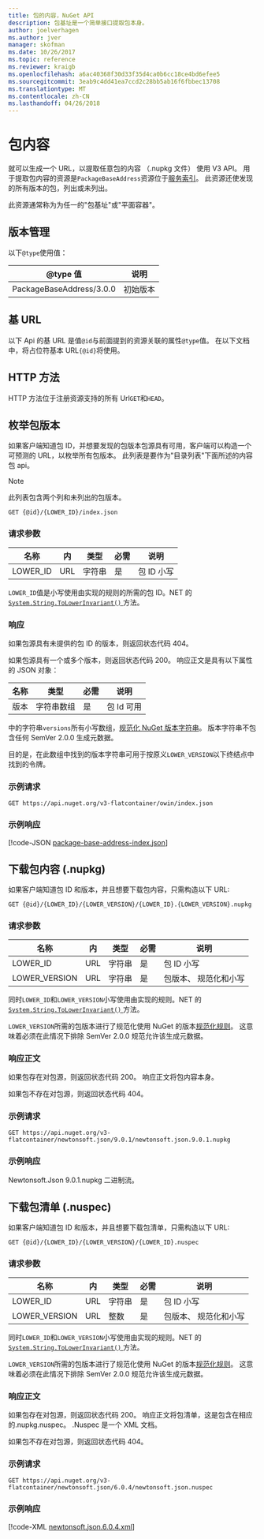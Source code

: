 ```yaml
---
title: 包的内容，NuGet API
description: 包基址是一个简单接口提取包本身。
author: joelverhagen
ms.author: jver
manager: skofman
ms.date: 10/26/2017
ms.topic: reference
ms.reviewer: kraigb
ms.openlocfilehash: a6ac40368f30d33f35d4ca0b6cc18ce4bd6efee5
ms.sourcegitcommit: 3eab9c4dd41ea7ccd2c28bb5ab16f6fbbec13708
ms.translationtype: MT
ms.contentlocale: zh-CN
ms.lasthandoff: 04/26/2018
---
```

# <a name="package-content"></a>包内容

就可以生成一个 URL，以提取任意包的内容 （.nupkg 文件） 使用 V3 API。 用于提取包内容的资源是`PackageBaseAddress`资源位于[服务索引](service-index.md)。 此资源还使发现的所有版本的包，列出或未列出。

此资源通常称为为任一的"包基址"或"平面容器"。

## <a name="versioning"></a>版本管理

以下`@type`使用值：

@type 值              | 说明
------------------------ | -----
PackageBaseAddress/3.0.0 | 初始版本

## <a name="base-url"></a>基 URL

以下 Api 的基 URL 是值`@id`与前面提到的资源关联的属性`@type`值。 在以下文档中，将占位符基本 URL`{@id}`将使用。

## <a name="http-methods"></a>HTTP 方法

HTTP 方法位于注册资源支持的所有 Url`GET`和`HEAD`。

## <a name="enumerate-package-versions"></a>枚举包版本

如果客户端知道包 ID，并想要发现的包版本包源具有可用，客户端可以构造一个可预测的 URL，以枚举所有包版本。 此列表是要作为"目录列表"下面所述的内容包 api。

> [!Note]
> 此列表包含两个列和未列出的包版本。

    GET {@id}/{LOWER_ID}/index.json

### <a name="request-parameters"></a>请求参数

名称     | 内     | 类型    | 必需 | 说明
-------- | ------ | ------- | -------- | -----
LOWER_ID | URL    | 字符串  | 是      | 包 ID 小写

`LOWER_ID`值是小写使用由实现的规则的所需的包 ID。NET 的[ `System.String.ToLowerInvariant()` ](/dotnet/api/system.string.tolowerinvariant?view=netstandard-2.0#System_String_ToLowerInvariant)方法。

### <a name="response"></a>响应

如果包源具有未提供的包 ID 的版本，则返回状态代码 404。

如果包源具有一个或多个版本，则返回状态代码 200。 响应正文是具有以下属性的 JSON 对象：

名称     | 类型             | 必需 | 说明
-------- | ---------------- | -------- | -----
版本 | 字符串数组 | 是      | 包 Id 可用

中的字符串`versions`所有小写数组，[规范化 NuGet 版本字符串](../reference/package-versioning.md#normalized-version-numbers)。 版本字符串不包含任何 SemVer 2.0.0 生成元数据。

目的是，在此数组中找到的版本字符串可用于按原义`LOWER_VERSION`以下终结点中找到的令牌。

### <a name="sample-request"></a>示例请求

    GET https://api.nuget.org/v3-flatcontainer/owin/index.json

### <a name="sample-response"></a>示例响应

[!code-JSON [package-base-address-index.json](./_data/package-base-address-index.json)]

## <a name="download-package-content-nupkg"></a>下载包内容 (.nupkg)

如果客户端知道包 ID 和版本，并且想要下载包内容，只需构造以下 URL:

    GET {@id}/{LOWER_ID}/{LOWER_VERSION}/{LOWER_ID}.{LOWER_VERSION}.nupkg

### <a name="request-parameters"></a>请求参数

名称          | 内     | 类型   | 必需 | 说明
------------- | ------ | ------ | -------- | -----
LOWER_ID      | URL    | 字符串 | 是      | 包 ID 小写
LOWER_VERSION | URL    | 字符串 | 是      | 包版本、 规范化和小写

同时`LOWER_ID`和`LOWER_VERSION`小写使用由实现的规则。NET 的[ `System.String.ToLowerInvariant()` ](/dotnet/api/system.string.tolowerinvariant?view=netstandard-2.0#System_String_ToLowerInvariant)方法。

`LOWER_VERSION`所需的包版本进行了规范化使用 NuGet 的版本[规范化规则](../reference/package-versioning.md#normalized-version-numbers)。 这意味着必须在此情况下排除 SemVer 2.0.0 规范允许该生成元数据。

### <a name="response-body"></a>响应正文

如果包存在对包源，则返回状态代码 200。 响应正文将包内容本身。

如果包不存在对包源，则返回状态代码 404。

### <a name="sample-request"></a>示例请求

    GET https://api.nuget.org/v3-flatcontainer/newtonsoft.json/9.0.1/newtonsoft.json.9.0.1.nupkg

### <a name="sample-response"></a>示例响应

Newtonsoft.Json 9.0.1.nupkg 二进制流。

## <a name="download-package-manifest-nuspec"></a>下载包清单 (.nuspec)

如果客户端知道包 ID 和版本，并且想要下载包清单，只需构造以下 URL:

    GET {@id}/{LOWER_ID}/{LOWER_VERSION}/{LOWER_ID}.nuspec

### <a name="request-parameters"></a>请求参数

名称          | 内     | 类型    | 必需 | 说明
------------- | ------ | ------- | -------- | -----
LOWER_ID      | URL    | 字符串  | 是      | 包 ID 小写
LOWER_VERSION | URL    | 整数 | 是      | 包版本、 规范化和小写

同时`LOWER_ID`和`LOWER_VERSION`小写使用由实现的规则。NET 的[ `System.String.ToLowerInvariant()` ](/dotnet/api/system.string.tolowerinvariant?view=netstandard-2.0#System_String_ToLowerInvariant)方法。

`LOWER_VERSION`所需的包版本进行了规范化使用 NuGet 的版本[规范化规则](../reference/package-versioning.md#normalized-version-numbers)。 这意味着必须在此情况下排除 SemVer 2.0.0 规范允许该生成元数据。

### <a name="response-body"></a>响应正文

如果包存在对包源，则返回状态代码 200。 响应正文将包清单，这是包含在相应的.nupkg.nuspec。 .Nuspec 是一个 XML 文档。

如果包不存在对包源，则返回状态代码 404。

### <a name="sample-request"></a>示例请求

    GET https://api.nuget.org/v3-flatcontainer/newtonsoft.json/6.0.4/newtonsoft.json.nuspec

### <a name="sample-response"></a>示例响应

[!code-XML [newtonsoft.json.6.0.4.xml](./_data/newtonsoft.json.6.0.4.xml)]
